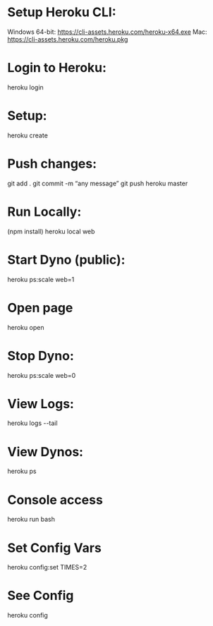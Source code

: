 # Setup Heroku CLI:
Windows 64-bit: https://cli-assets.heroku.com/heroku-x64.exe
Mac: https://cli-assets.heroku.com/heroku.pkg

# Login to Heroku:
heroku login

# Setup:
heroku create

# Push changes:
git add .
git commit -m “any message”
git push heroku master

# Run Locally:
(npm install)
heroku local web


# Start Dyno (public):
heroku ps:scale web=1

# Open page
heroku open

# Stop Dyno:
heroku ps:scale web=0



# View Logs:
heroku logs --tail 

# View Dynos:
heroku ps 



# Console access
heroku run bash

# Set Config Vars
heroku config:set TIMES=2

# See Config
heroku config
